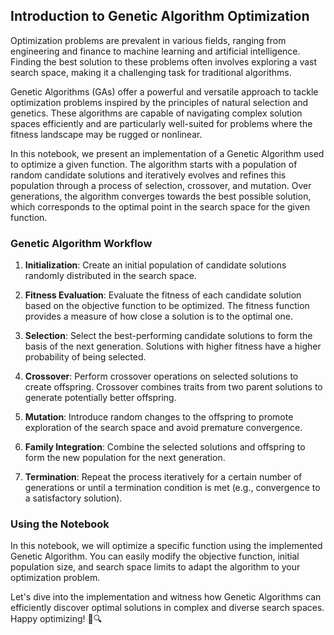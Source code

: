 ## Introduction to Genetic Algorithm Optimization

Optimization problems are prevalent in various fields, ranging from engineering and finance to machine learning and artificial intelligence. Finding the best solution to these problems often involves exploring a vast search space, making it a challenging task for traditional algorithms.

Genetic Algorithms (GAs) offer a powerful and versatile approach to tackle optimization problems inspired by the principles of natural selection and genetics. These algorithms are capable of navigating complex solution spaces efficiently and are particularly well-suited for problems where the fitness landscape may be rugged or nonlinear.

In this notebook, we present an implementation of a Genetic Algorithm used to optimize a given function. The algorithm starts with a population of random candidate solutions and iteratively evolves and refines this population through a process of selection, crossover, and mutation. Over generations, the algorithm converges towards the best possible solution, which corresponds to the optimal point in the search space for the given function.

### Genetic Algorithm Workflow

1. **Initialization**: Create an initial population of candidate solutions randomly distributed in the search space.

2. **Fitness Evaluation**: Evaluate the fitness of each candidate solution based on the objective function to be optimized. The fitness function provides a measure of how close a solution is to the optimal one.

3. **Selection**: Select the best-performing candidate solutions to form the basis of the next generation. Solutions with higher fitness have a higher probability of being selected.

4. **Crossover**: Perform crossover operations on selected solutions to create offspring. Crossover combines traits from two parent solutions to generate potentially better offspring.

5. **Mutation**: Introduce random changes to the offspring to promote exploration of the search space and avoid premature convergence.

6. **Family Integration**: Combine the selected solutions and offspring to form the new population for the next generation.

7. **Termination**: Repeat the process iteratively for a certain number of generations or until a termination condition is met (e.g., convergence to a satisfactory solution).

### Using the Notebook

In this notebook, we will optimize a specific function using the implemented Genetic Algorithm. You can easily modify the objective function, initial population size, and search space limits to adapt the algorithm to your optimization problem.

Let's dive into the implementation and witness how Genetic Algorithms can efficiently discover optimal solutions in complex and diverse search spaces. Happy optimizing! 🧬🔍
